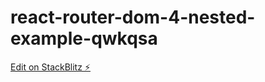 # react-router-dom-4-nested-example-qwkqsa

[Edit on StackBlitz ⚡️](https://stackblitz.com/edit/react-router-dom-4-nested-example-qwkqsa)